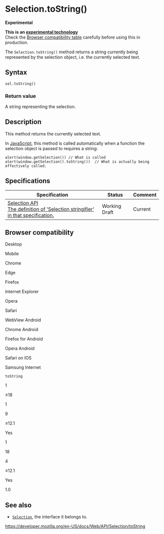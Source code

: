 Selection.toString()
====================

**Experimental**

**This is an [experimental technology](https://developer.mozilla.org/en-US/docs/MDN/Guidelines/Conventions_definitions#experimental)**  
Check the [Browser compatibility table](#browser_compatibility) carefully before using this in production.

The `Selection.toString()` method returns a string currently being represented by the selection object, i.e. the currently selected text.

Syntax
------

    sel.toString()

### Return value

A string representing the selection.

Description
-----------

This method returns the currently selected text.

In [JavaScript](https://developer.mozilla.org/en-US/docs/Web/JavaScript), this method is called automatically when a function the selection object is passed to requires a string:

    alert(window.getSelection()) // What is called
    alert(window.getSelection().toString())  // What is actually being effectively called.

Specifications
--------------

<table><thead><tr class="header"><th>Specification</th><th>Status</th><th>Comment</th></tr></thead><tbody><tr class="odd"><td><a href="https://w3c.github.io/selection-api/#dom-selection-stringifier">Selection API<br />
<span class="small">The definition of 'Selection stringifier' in that specification.</span></a></td><td><span class="spec-wd">Working Draft</span></td><td>Current</td></tr></tbody></table>

Browser compatibility
---------------------

Desktop

Mobile

Chrome

Edge

Firefox

Internet Explorer

Opera

Safari

WebView Android

Chrome Android

Firefox for Android

Opera Android

Safari on IOS

Samsung Internet

`toString`

1

≤18

1

9

≤12.1

Yes

1

18

4

≤12.1

Yes

1.0

See also
--------

-   [`Selection`](../selection), the interface it belongs to.

<a href="https://developer.mozilla.org/en-US/docs/Web/API/Selection/toString" class="_attribution-link">https://developer.mozilla.org/en-US/docs/Web/API/Selection/toString</a>
